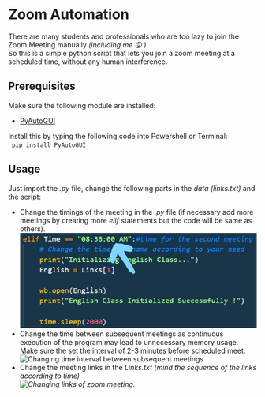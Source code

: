 # Zoom Automation
There are many students and professionals who are too lazy to join the Zoom Meeting manually <i>(including me :stuck_out_tongue_winking_eye: )</i>.
<br>So this is a simple python script that lets you join a zoom meeting at a scheduled time, without any human interference.
<br>
<h2> Prerequisites</h2>
Make sure the following module are installed:
<ul>
  <li><a href = 'https://pypi.org/project/PyAutoGUI/' target = '_blank'> PyAutoGUI</a></li>
</ul>
Install this by typing the following code into Powershell or Terminal:
<br>
<code> pip install PyAutoGUI</code>
<br>
<h2> Usage</h2>

Just import the <em>.py</em> file, change the following parts in the <i>data (links.txt)</i> and the script:
<ul>
  <li>Change the timings of the meeting in the <i>.py</i> file (if necessary add more meetings by creating more <em>elif</em> statements but the code will be same as others).</li>
<img src = '/.imgs/elif.jpg/' alt = 'Changing time in elif statement/adding more elif statements'>
  <li>Change the time between subsequent meetings as continuous execution of the program may lead to unnecessary memory usage.
    Make sure the set the interval of 2-3 minutes before scheduled meet.</li>
<img src = '/.imgs/time.jpg/' alt = 'Changing time interval between subsequent meetings'>
  <li>Change the meeting links in the <em>Links.txt</i> (mind the sequence of the links according to time)</li>
<img src = '/.imgs/links.jpg/' alt = 'Changing links of zoom meeting.'>
</ul>
